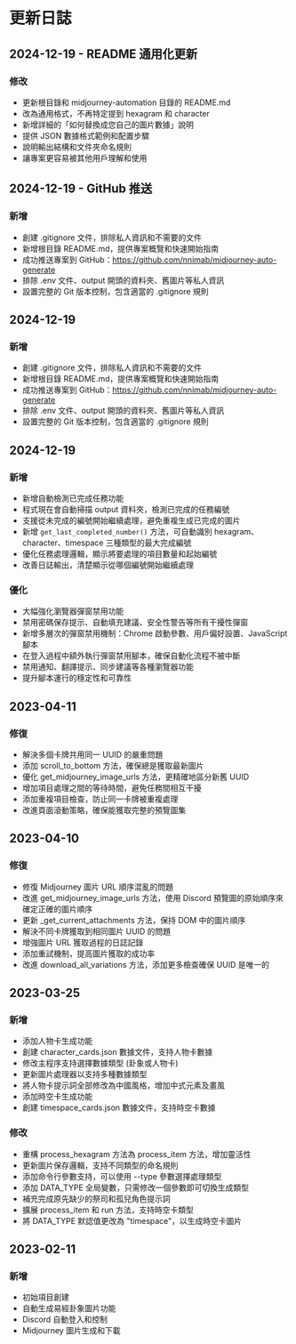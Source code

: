 # 更新日誌

## 2024-12-19 - README 通用化更新

### 修改
- 更新根目錄和 midjourney-automation 目錄的 README.md
- 改為通用格式，不再特定提到 hexagram 和 character
- 新增詳細的「如何替換成您自己的圖片數據」說明
- 提供 JSON 數據格式範例和配置步驟
- 說明輸出結構和文件夾命名規則
- 讓專案更容易被其他用戶理解和使用

## 2024-12-19 - GitHub 推送

### 新增
- 創建 .gitignore 文件，排除私人資訊和不需要的文件
- 新增根目錄 README.md，提供專案概覽和快速開始指南
- 成功推送專案到 GitHub：https://github.com/nnimab/midjourney-auto-generate
- 排除 .env 文件、output 開頭的資料夾、舊圖片等私人資訊
- 設置完整的 Git 版本控制，包含適當的 .gitignore 規則

## 2024-12-19

### 新增
- 創建 .gitignore 文件，排除私人資訊和不需要的文件
- 新增根目錄 README.md，提供專案概覽和快速開始指南
- 成功推送專案到 GitHub：https://github.com/nnimab/midjourney-auto-generate
- 排除 .env 文件、output 開頭的資料夾、舊圖片等私人資訊
- 設置完整的 Git 版本控制，包含適當的 .gitignore 規則

## 2024-12-19

### 新增
- 新增自動檢測已完成任務功能
- 程式現在會自動掃描 output 資料夾，檢測已完成的任務編號
- 支援從未完成的編號開始繼續處理，避免重複生成已完成的圖片
- 新增 `get_last_completed_number()` 方法，可自動識別 hexagram、character、timespace 三種類型的最大完成編號
- 優化任務處理邏輯，顯示將要處理的項目數量和起始編號
- 改善日誌輸出，清楚顯示從哪個編號開始繼續處理

### 優化
- 大幅強化瀏覽器彈窗禁用功能
- 禁用密碼保存提示、自動填充建議、安全性警告等所有干擾性彈窗
- 新增多層次的彈窗禁用機制：Chrome 啟動參數、用戶偏好設置、JavaScript 腳本
- 在登入過程中額外執行彈窗禁用腳本，確保自動化流程不被中斷
- 禁用通知、翻譯提示、同步建議等各種瀏覽器功能
- 提升腳本運行的穩定性和可靠性

## 2023-04-11

### 修復
- 解決多個卡牌共用同一 UUID 的嚴重問題
- 添加 scroll_to_bottom 方法，確保總是獲取最新圖片
- 優化 get_midjourney_image_urls 方法，更精確地區分新舊 UUID
- 增加項目處理之間的等待時間，避免任務間相互干擾
- 添加重複項目檢查，防止同一卡牌被重複處理
- 改進頁面滾動策略，確保能獲取完整的預覽圖集

## 2023-04-10

### 修復
- 修復 Midjourney 圖片 URL 順序混亂的問題
- 改進 get_midjourney_image_urls 方法，使用 Discord 預覽圖的原始順序來確定正確的圖片順序
- 更新 _get_current_attachments 方法，保持 DOM 中的圖片順序
- 解決不同卡牌獲取到相同圖片 UUID 的問題
- 增強圖片 URL 獲取過程的日誌記錄
- 添加重試機制，提高圖片獲取的成功率
- 改進 download_all_variations 方法，添加更多檢查確保 UUID 是唯一的

## 2023-03-25

### 新增
- 添加人物卡生成功能
- 創建 character_cards.json 數據文件，支持人物卡數據
- 修改主程序支持選擇數據類型 (卦象或人物卡)
- 更新圖片處理器以支持多種數據類型
- 將人物卡提示詞全部修改為中國風格，增加中式元素及畫風
- 添加時空卡生成功能
- 創建 timespace_cards.json 數據文件，支持時空卡數據

### 修改
- 重構 process_hexagram 方法為 process_item 方法，增加靈活性
- 更新圖片保存邏輯，支持不同類型的命名規則
- 添加命令行參數支持，可以使用 --type 參數選擇處理類型
- 添加 DATA_TYPE 全局變數，只需修改一個參數即可切換生成類型
- 補充完成原先缺少的祭司和孤兒角色提示詞
- 擴展 process_item 和 run 方法，支持時空卡類型
- 將 DATA_TYPE 默認值更改為 "timespace"，以生成時空卡圖片

## 2023-02-11

### 新增
- 初始項目創建
- 自動生成易經卦象圖片功能
- Discord 自動登入和控制
- Midjourney 圖片生成和下載